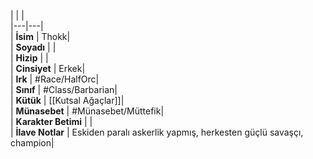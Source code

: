|  |  |<br>|---|---|<br>| **İsim** | Thokk|<br>| **Soyadı** | |<br>| **Hizip** | |<br>| **Cinsiyet** | Erkek|<br>| **Irk** | #Race/HalfOrc|<br>| **Sınıf** | #Class/Barbarian|<br>| **Kütük** | [[Kutsal Ağaçlar]]|<br>| **Münasebet** | #Münasebet/Müttefik|<br>| **Karakter Betimi** | |<br>| **İlave Notlar** | Eskiden paralı askerlik yapmış, herkesten güçlü savaşçı, champion|<br>